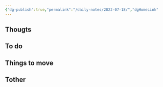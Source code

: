 ```yaml
---
{"dg-publish":true,"permalink":"/daily-notes/2022-07-18/","dgHomeLink":true,"dgPassFrontmatter":false}
---
```


## Thougts



## To do



## Things to move



## Tother



